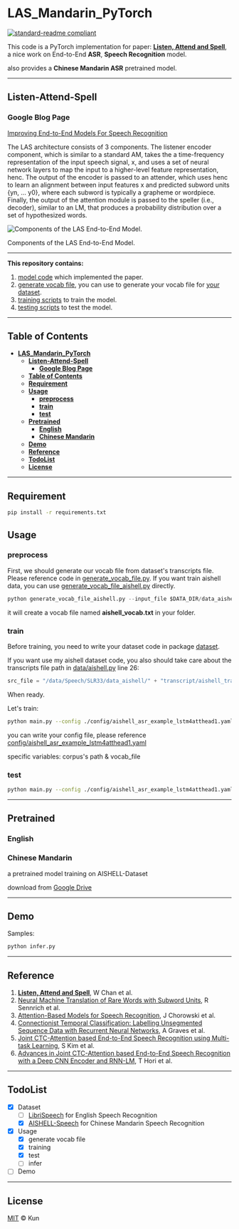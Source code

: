 # **LAS_Mandarin_PyTorch**

[![standard-readme compliant](https://img.shields.io/badge/readme%20style-standard-brightgreen.svg?style=flat-square)](https://github.com/jackaduma/LAS_Mandarin_PyTorch)


This code is a PyTorch implementation for paper: [**Listen, Attend and Spell**](https://arxiv.org/abs/1508.01211]), a nice work on End-to-End **ASR**, **Speech Recognition** model.

also provides a **Chinese Mandarin ASR** pretrained model.

------

## **Listen-Attend-Spell**

### **Google Blog Page** 
[Improving End-to-End Models For Speech Recognition](https://ai.googleblog.com/2017/12/improving-end-to-end-models-for-speech.html)

The LAS architecture consists of 3 components. The listener encoder component, which is similar to a standard AM, takes the a time-frequency representation of the input speech signal, x, and uses a set of neural network layers to map the input to a higher-level feature representation, henc. The output of the encoder is passed to an attender, which uses henc to learn an alignment between input features x and predicted subword units {yn, … y0}, where each subword is typically a grapheme or wordpiece. Finally, the output of the attention module is passed to the speller (i.e., decoder), similar to an LM, that produces a probability distribution over a set of hypothesized words.


![Components of the LAS End-to-End Model.
](https://4.bp.blogspot.com/-D26UVY-JPh4/WjK9bo6LVtI/AAAAAAAACRk/ABz4VpV0uvUywryKqaaIXgFz4w-JukTegCLcBGAs/s640/image1.png "Components of the LAS End-to-End Model.
")

Components of the LAS End-to-End Model.


------

**This repository contains:**

1. [model code](core) which implemented the paper.
2. [generate vocab file](generate_vocab_file.py), you can use to generate your vocab file for [your dataset](dataset).
3. [training scripts](train_asr.py) to train the model.
4. [testing scripts](test_asr.py) to test the model.

------

## **Table of Contents**

- [**LAS_Mandarin_PyTorch**](#las_mandarin_pytorch)
  - [**Listen-Attend-Spell**](#listen-attend-spell)
    - [**Google Blog Page**](#google-blog-page)
  - [**Table of Contents**](#table-of-contents)
  - [**Requirement**](#requirement)
  - [**Usage**](#usage)
    - [**preprocess**](#preprocess)
    - [**train**](#train)
    - [**test**](#test)
  - [**Pretrained**](#pretrained)
    - [**English**](#english)
    - [**Chinese Mandarin**](#chinese-mandarin)
  - [**Demo**](#demo)
  - [**Reference**](#reference)
  - [**TodoList**](#todolist)
  - [**License**](#license)


------


## **Requirement** 

```bash
pip install -r requirements.txt
```
## **Usage**

### **preprocess**

First, we should generate our vocab file from dataset's transcripts file. Please reference code in [generate_vocab_file.py](generate_vocab_file.py). If you want train aishell data, you can use [generate_vocab_file_aishell.py](generate_vocab_file_aishell.py) directly.


```python
python generate_vocab_file_aishell.py --input_file $DATA_DIR/data_aishell/transcript_v0.8.txt --output_file ./aishell_vocab.txt --mode character --vocab_size 5000
```

it will create a vocab file named **aishell_vocab.txt** in your folder.


### **train** 

Before training, you need to write your dataset code in package [dataset](dataset).

If you want use my aishell dataset code, you also should take care about the transcripts file path in [data/aishell.py](dataset/aishell.py) line 26:

```python
src_file = "/data/Speech/SLR33/data_aishell/" + "transcript/aishell_transcript_v0.8.txt"
```

When ready. 

Let's train:

```bash
python main.py --config ./config/aishell_asr_example_lstm4atthead1.yaml
```

you can write your config file, please reference [config/aishell_asr_example_lstm4atthead1.yaml](config/aishell_asr_example_lstm4atthead1.yaml)

specific variables: corpus's path & vocab_file

### **test**

```bash
python main.py --config ./config/aishell_asr_example_lstm4atthead1.yaml --test
```

------

## **Pretrained**

### **English**

### **Chinese Mandarin**

a pretrained model training on AISHELL-Dataset

download from [Google Drive](https://drive.google.com/file/d/1iamizL98NWIPw4pw0nF-7b6eoBJrxEfj/view?usp=sharing)

------

## **Demo**

Samples:


```bash
python infer.py
```

------

## **Reference**

1. [**Listen, Attend and Spell**](https://arxiv.org/abs/1508.01211v2), W Chan et al.
2. [Neural Machine Translation of Rare Words with Subword Units](http://www.aclweb.org/anthology/P16-1162), R Sennrich et al.
3. [Attention-Based Models for Speech Recognition](https://arxiv.org/abs/1506.07503), J Chorowski et al.
4. [Connectionist Temporal Classification: Labelling Unsegmented Sequence Data with Recurrent Neural Networks](https://www.cs.toronto.edu/~graves/icml_2006.pdf), A Graves et al.
5. [Joint CTC-Attention based End-to-End Speech Recognition using Multi-task Learning](https://arxiv.org/abs/1609.06773), S Kim et al.
6. [Advances in Joint CTC-Attention based End-to-End Speech Recognition with a Deep CNN Encoder and RNN-LM](https://arxiv.org/abs/1706.02737), T Hori et al.

------

## **TodoList**

- [x] Dataset
  - [ ] [LibriSpeech]() for English Speech Recognition
  - [x] [AISHELL-Speech](https://openslr.org/33/) for Chinese Mandarin Speech Recognition
- [x] Usage
  - [x] generate vocab file
  - [x] training
  - [x] test
  - [ ] infer 
- [ ] Demo

------

## **License**

[MIT](LICENSE) © Kun